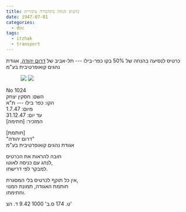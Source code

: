 ```yaml
---
title: כרטיס הנחה בתחבורה ציבורית
date: 1947-07-01
categories:
  - doc
tags:
  - itzhak
  - transport
---
```


כרטיס לנסיעה בהנחה של 50%
בקו כפר-בילו --- תל-אביב של [דרום יהודה](https://he.wikipedia.org/wiki/%D7%93%D7%A8%D7%95%D7%9D_%D7%99%D7%94%D7%95%D7%93%D7%94),
אגודת נהגים קואופרטיבית בע"מ

<figure class="half">
    <a  href="/haskindocs/assets/images/1947-07-01-south-judea-public-transport-1.jpg">
    <img src="/haskindocs/assets/images/1947-07-01-south-judea-public-transport-1.jpg"></a>
    <a  href="/haskindocs/assets/images/1947-07-01-south-judea-public-transport-2.jpg">
    <img src="/haskindocs/assets/images/1947-07-01-south-judea-public-transport-2.jpg"></a>
</figure>

No 1024  
השם: חסקין יצחק  
הקו: כפר בילו --- ת"א  
מיום: 1.7.47  
עד יום: 31.12.47  
המזכיר:  [חתימה]

[חותמת]  
"דרום יהודה"  
אגודת נהגים קואופרטיבית בע"מ

  חובה להראות את הכרטיס  
  לנהג עם כניסה לאוטו,  
  למבקר לפי דרישתו.

אין כל תוקף לכרטיס בלי המסגרת,  
חותמת האגודה, תמונת המנוי  
וחתימתו.

ט. 174 ס.ב' 1000 9.42 ד. הצ'
